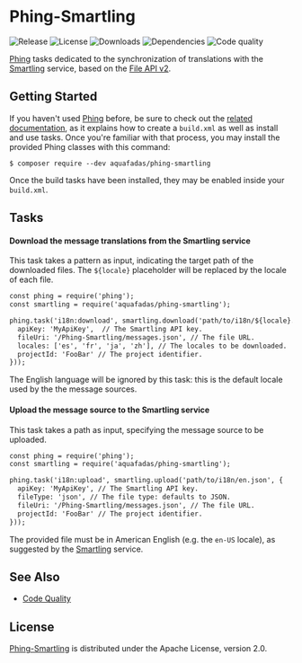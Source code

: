 # Phing-Smartling
![Release](http://img.shields.io/packagist/v/aquafadas/phing-smartling.svg) ![License](http://img.shields.io/packagist/l/aquafadas/phing-smartling.svg) ![Downloads](http://img.shields.io/packagist/dt/aquafadas/phing-smartling.svg) ![Dependencies](http://img.shields.io/david/aquafadas-com/phing-smartling.svg) ![Code quality](https://img.shields.io/codacy/grade/a694355860834f91b2072e49b2825106.svg)

[Phing](https://www.phing.info) tasks dedicated to the synchronization of translations with the [Smartling](https://www.smartling.com) service, based on the [File API v2](http://docs.smartling.com/pages/API/v2).

## Getting Started
If you haven't used [Phing](https://www.phing.info) before, be sure to check out the [related documentation](https://www.phing.info/docs/guide/stable/), as it explains how to create a `build.xml` as well as install and use tasks.
Once you're familiar with that process, you may install the provided Phing classes with this command:

```shell
$ composer require --dev aquafadas/phing-smartling
```

Once the build tasks have been installed, they may be enabled inside your `build.xml`.

## Tasks

#### Download the message translations from the Smartling service
This task takes a pattern as input, indicating the target path of the downloaded files.
The `${locale}` placeholder will be replaced by the locale of each file.

```xml
const phing = require('phing');
const smartling = require('aquafadas/phing-smartling');

phing.task('i18n:download', smartling.download('path/to/i18n/${locale}.json', {
  apiKey: 'MyApiKey',  // The Smartling API key.
  fileUri: '/Phing-Smartling/messages.json', // The file URL.
  locales: ['es', 'fr', 'ja', 'zh'], // The locales to be downloaded.
  projectId: 'FooBar' // The project identifier.
}));
```

The English language will be ignored by this task: this is the default locale used by the the message sources.

#### Upload the message source to the Smartling service
This task takes a path as input, specifying the message source to be uploaded.

```xml
const phing = require('phing');
const smartling = require('aquafadas/phing-smartling');

phing.task('i18n:upload', smartling.upload('path/to/i18n/en.json', {
  apiKey: 'MyApiKey', // The Smartling API key.
  fileType: 'json', // The file type: defaults to JSON.
  fileUri: '/Phing-Smartling/messages.json', // The file URL.
  projectId: 'FooBar' // The project identifier.
}));
```

The provided file must be in American English (e.g. the `en-US` locale), as suggested by the [Smartling](https://www.smartling.com) service.

## See Also
- [Code Quality](https://www.codacy.com/app/aquafadas/phing-smartling)

## License
[Phing-Smartling](https://github.com/aquafadas-com/phing-smartling) is distributed under the Apache License, version 2.0.
